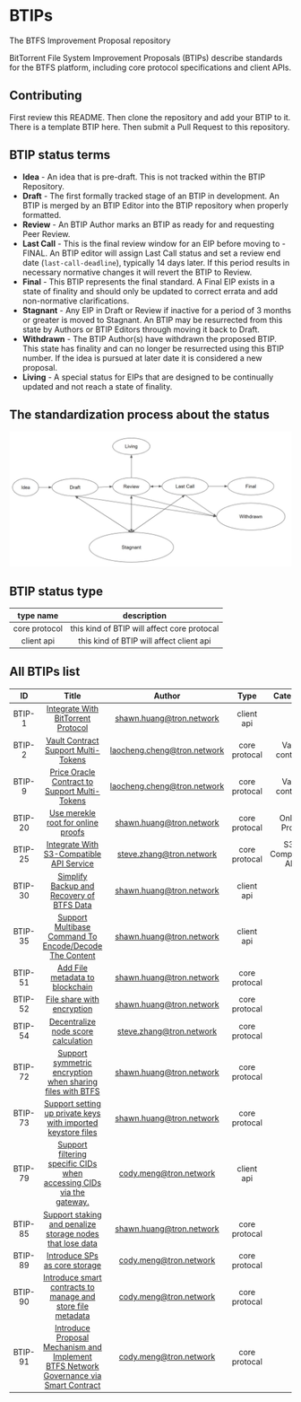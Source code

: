 # BTIPs

The BTFS Improvement Proposal repository

BitTorrent File System Improvement Proposals (BTIPs) describe standards for the BTFS platform, including core protocol specifications and client APIs.

## Contributing

First review this README. Then clone the repository and add your BTIP to it. There is a template BTIP here. Then submit a Pull Request to this repository.

## BTIP status terms

- **Idea** - An idea that is pre-draft. This is not tracked within the BTIP Repository.
- **Draft** - The first formally tracked stage of an BTIP in development. An BTIP is merged by an BTIP Editor into the BTIP repository when properly formatted.
- **Review** - An BTIP Author marks an BTIP as ready for and requesting Peer Review.
- **Last Call** - This is the final review window for an EIP before moving to - FINAL. An BTIP editor will assign Last Call status and set a review end date (`last-call-deadline`), typically 14 days later. If this period results in necessary normative changes it will revert the BTIP to Review.
- **Final** - This BTIP represents the final standard. A Final EIP exists in a state of finality and should only be updated to correct errata and add non-normative clarifications.
- **Stagnant** - Any EIP in Draft or Review if inactive for a period of 3 months or greater is moved to Stagnant. An BTIP may be resurrected from this state by Authors or BTIP Editors through moving it back to Draft.
- **Withdrawn** - The BTIP Author(s) have withdrawn the proposed BTIP. This state has finality and can no longer be resurrected using this BTIP number. If the idea is pursued at later date it is considered a new proposal.
- **Living** - A special status for EIPs that are designed to be continually updated and not reach a state of finality.

## The standardization process about the status

![This is the process about the status](BTIP-process-update.jpeg)

## BTIP status type

|   type name   |                 description                 |
| :-----------: | :-----------------------------------------: |
| core protocol | this kind of BTIP will affect core protocal |
|  client api   |  this kind of BTIP will affect client api   |

## All BTIPs list

|   ID    |                                                   Title                                                   |            Author             |     Type      |     Category      |  Status   |
| :-----: | :-------------------------------------------------------------------------------------------------------: | :---------------------------: | :-----------: | :---------------: | :-------: |
| BTIP-1  |                           [Integrate With BitTorrent Protocol](BTIPS/BTIP-1.md)                           |  <shawn.huang@tron.network>   |  client api   |                   |  Living   |
| BTIP-2  |                          [Vault Contract Support Multi-Tokens](BTIPS/BTIP-2.md)                           | <laocheng.cheng@tron.network> | core protocal |  Vault contract   |   Final   |
| BTIP-9  |                     [Price Oracle Contract to Support Multi-Tokens](BTIPS/BTIP-9.md)                      | <laocheng.cheng@tron.network> | core protocal |  Vault contract   |   Final   |
| BTIP-20 |                          [Use merekle root for online proofs](BTIPS/BTIP-20.md)                           |  <shawn.huang@tron.network>   | core protocal |   Online Proof    |   Final   |
| BTIP-25 |                       [Integrate With S3-Compatible API Service](BTIPS/BTIP-25.md)                        |  <steve.zhang@tron.network>   | core protocal | S3-Compatible API |  Living   |
| BTIP-30 |                       [Simplify Backup and Recovery of BTFS Data](BTIPS/BTIP-30.md)                       |  <shawn.huang@tron.network>   |  client api   |                   |   Final   |
| BTIP-35 |                [Support Multibase Command To Encode/Decode The Content](BTIPS/BTIP-35.md)                 |  <shawn.huang@tron.network>   |  client api   |                   |   Final   |
| BTIP-51 |                            [Add File metadata to blockchain](BTIPS/BTIP-51.md)                            |  <shawn.huang@tron.network>   | core protocal |                   |   Final   |
| BTIP-52 |                              [File share with encryption](BTIPS/BTIP-52.md)                               |  <shawn.huang@tron.network>   | core protocal |                   |   Final   |
| BTIP-54 |                          [Decentralize node score calculation](BTIPS/BTIP-54.md)                          |  <steve.zhang@tron.network>   | core protocal |                   |   Draft   |
| BTIP-72 |               [Support symmetric encryption when sharing files with BTFS](BTIPS/BTIP-72.md)               |  <shawn.huang@tron.network>   | core protocal |                   |   Final   |
| BTIP-73 |             [Support setting up private keys with imported keystore files](BTIPS/BTIP-73.md)              |  <shawn.huang@tron.network>   | core protocal |                   |   Final   |
| BTIP-79 |         [Support filtering specific CIDs when accessing CIDs via the gateway.](BTIPS/BTIP-79.md)          |   <cody.meng@tron.network>    |  client api   |                   |   Final   |
| BTIP-85 |               [Support staking and penalize storage nodes that lose data](BTIPS/BTIP-85.md)               |  <shawn.huang@tron.network>   | core protocal |                   | Withdrawn |
| BTIP-89 |                             [Introduce SPs as core storage](BTIPS/BTIP-89.md)                             |   <cody.meng@tron.network>    | core protocal |                   |   Draft   |
| BTIP-90 |              [Introduce smart contracts to manage and store file metadata](BTIPS/BTIP-90.md)              |   <cody.meng@tron.network>    | core protocal |                   |   Draft   |
| BTIP-91 | [Introduce Proposal Mechanism and Implement BTFS Network Governance via Smart Contract](BTIPS/BTIP-91.md) |   <cody.meng@tron.network>    | core protocal |                   |   Draft   |

